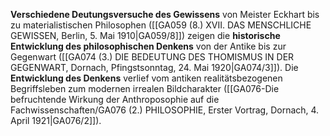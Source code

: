 
**Verschiedene Deutungsversuche des Gewissens** von Meister Eckhart bis zu materialistischen Philosophen ([[GA059 (8.) XVII. DAS MENSCHLICHE GEWISSEN, Berlin, 5. Mai 1910|GA059/8]]) zeigen die **historische Entwicklung des philosophischen Denkens** von der Antike bis zur Gegenwart ([[GA074 (3.) DIE BEDEUTUNG DES THOMISMUS IN DER GEGENWART, Dornach, Pfingstsonntag, 24. Mai 1920|GA074/3]]). Die **Entwicklung des Denkens** verlief vom antiken realitätsbezogenen Begriffsleben zum modernen irrealen Bildcharakter ([[GA076-Die befruchtende Wirkung der Anthroposophie auf die Fachwissenschaften/GA076 (2.) PHILOSOPHIE, Erster Vortrag, Dornach, 4. April 1921|GA076/2]]).
